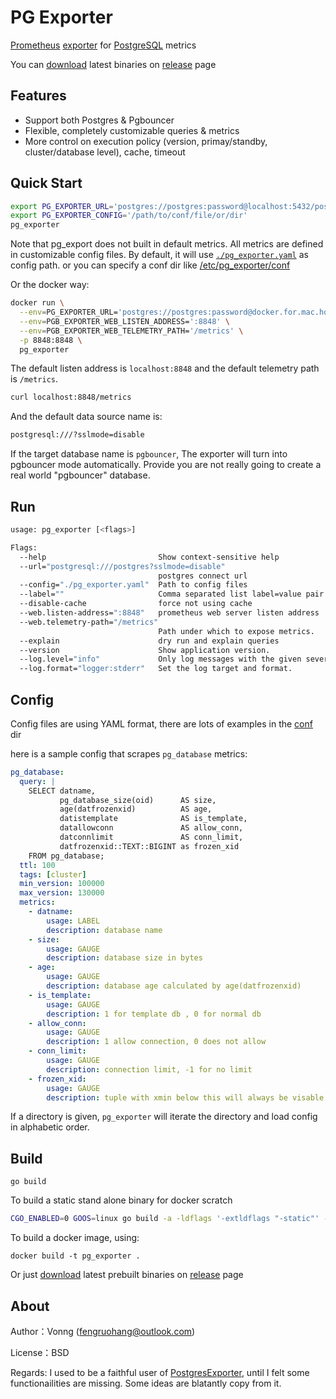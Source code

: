# PG Exporter

[Prometheus](https://prometheus.io/) [exporter](https://prometheus.io/docs/instrumenting/exporters/) for [PostgreSQL](https://www.postgresql.org) metrics

You can [download](https://github.com/Vonng/pg_exporter/releases) latest binaries on [release](https://github.com/Vonng/pg_exporter/releases) page



## Features

* Support both Postgres & Pgbouncer
* Flexible, completely customizable queries & metrics
* More control on execution policy (version, primay/standby, cluster/database level), cache, timeout



## Quick Start

```bash
export PG_EXPORTER_URL='postgres://postgres:password@localhost:5432/postgres'
export PG_EXPORTER_CONFIG='/path/to/conf/file/or/dir'
pg_exporter
```

Note that pg_export does not built in default metrics. All metrics are defined in customizable config files. By default, it will use [`./pg_exporter.yaml`](./pg_exporter.yaml) as config path. or you can specify a conf dir like [/etc/pg_exporter/conf](https://github.com/Vonng/pg_exporter/tree/master/conf) 

Or the docker way:

```bash
docker run \
  --env=PG_EXPORTER_URL='postgres://postgres:password@docker.for.mac.host.internal:5432/postgres' \
  --env=PGB_EXPORTER_WEB_LISTEN_ADDRESS=':8848' \
  --env=PGB_EXPORTER_WEB_TELEMETRY_PATH='/metrics' \
  -p 8848:8848 \
  pg_exporter
```

The default listen address is `localhost:8848` and the default telemetry path is `/metrics`. 

```bash
curl localhost:8848/metrics
```

And the default data source name is:

```bash
postgresql:///?sslmode=disable
```

If the target database name is `pgbouncer`, The exporter will turn into pgbouncer mode automatically. Provide you are not really going to create a real world "pgbouncer" database.



## Run

```bash
usage: pg_exporter [<flags>]

Flags:
  --help                         Show context-sensitive help 
  --url="postgresql:///postgres?sslmode=disable"
                                 postgres connect url
  --config="./pg_exporter.yaml"  Path to config files
  --label=""                     Comma separated list label=value pair
  --disable-cache                force not using cache
  --web.listen-address=":8848"   prometheus web server listen address
  --web.telemetry-path="/metrics"
                                 Path under which to expose metrics.
  --explain                      dry run and explain queries
  --version                      Show application version.
  --log.level="info"             Only log messages with the given severity or above. Valid levels: [debug, info, warn, error, fatal]
  --log.format="logger:stderr"   Set the log target and format. 
```



## Config

Config files are using YAML format, there are lots of examples in the [conf](https://github.com/Vonng/pg_exporter/tree/master/conf) dir

here is a sample config that scrapes `pg_database` metrics:

```yaml
pg_database:
  query: |
    SELECT datname,
           pg_database_size(oid)      AS size,
           age(datfrozenxid)          AS age,
           datistemplate              AS is_template,
           datallowconn               AS allow_conn,
           datconnlimit               AS conn_limit,
           datfrozenxid::TEXT::BIGINT as frozen_xid
    FROM pg_database;
  ttl: 100
  tags: [cluster]
  min_version: 100000
  max_version: 130000
  metrics:
    - datname:
        usage: LABEL
        description: database name
    - size:
        usage: GAUGE
        description: database size in bytes
    - age:
        usage: GAUGE
        description: database age calculated by age(datfrozenxid)
    - is_template:
        usage: GAUGE
        description: 1 for template db , 0 for normal db
    - allow_conn:
        usage: GAUGE
        description: 1 allow connection, 0 does not allow
    - conn_limit:
        usage: GAUGE
        description: connection limit, -1 for no limit
    - frozen_xid:
        usage: GAUGE
        description: tuple with xmin below this will always be visable (until wrap around)
```

If a directory is given, `pg_exporter` will iterate the directory and load config in alphabetic order.



## Build

```
go build
```

To build a static stand alone binary for docker scratch

```bash
CGO_ENABLED=0 GOOS=linux go build -a -ldflags '-extldflags "-static"' -o pg_exporter
```

To build a docker image, using:

```
docker build -t pg_exporter .
```

Or just [download](https://github.com/Vonng/pg_exporter/releases) latest prebuilt binaries on [release](https://github.com/Vonng/pg_exporter/releases) page



## About

Author：Vonng ([fengruohang@outlook.com](mailto:fengruohang@outlook.com))

License：BSD

Regards: I used to be a faithful user of [PostgresExporter](https://github.com/wrouesnel/postgres_exporter), until I felt some functionailities are missing. Some ideas are blatantly copy from it.


